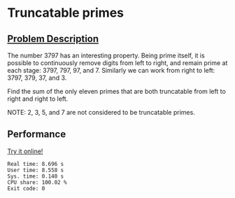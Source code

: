 # Truncatable primes

## [Problem Description](https://projecteuler.net/problem=37)

The number 3797 has an interesting property. Being prime itself, it is possible to continuously remove digits from left to right, and remain prime at each stage: 3797, 797, 97, and 7. Similarly we can work from right to left: 3797, 379, 37, and 3.

Find the sum of the only eleven primes that are both truncatable from left to right and right to left.

NOTE: 2, 3, 5, and 7 are not considered to be truncatable primes.

## Performance

[Try it online!](https://tio.run/##jVRLTxsxEL7nVwypFHnVrfNSFZGqoapEJS6lEtxQhZx4NmvhtVPbG4KA356OvVkICQcOsb1jz/cYj4NabZTbbj@d9Gvv@nNl@mjWgCnckVhUVtYa4Y@zc43VYDwBaTsAP5q4tAvodrsUuC4RTF3N0cF4cjqBUngQBpQJ6NAHZZawcnaFLjxw@InNt6oQVPCoi5xmUB5W1ntFTBAsLKyhvNrWXj@Aw8quEaRaUgIUzlagsQjxnFPLMuTEJuMpocwOWQRAsSjBB7HEaZKVQxriLx6fcLhSldLCEcM9woIU31t31@An3EgQidp8GuPQ5I95h6z/UrQM5N/XFdgiLa0hRNS4xp0aT2ESJBzC3IYSgqvNQgQRvR67aczs8yem35fX51MYkYAcvu4sJEhjQyyXV5KqLWPOHN9QNBo4YTTXRTe7onrfpjgbZjld6xQKoT0e7Y52u4R3vLnJ4L4kkxuYwajpDYBz6gQutD5jbMS5s7WRbFqJUHL/zwXKyQiyMMxk8GUWL41tcqCPk@8wADQyIxSaaGz5Ui1uG0fk54wRQ9bSXQWHouK1KayWcSeCExJhG6W/gYmrR0Mu1JrRNBxkzy0NwNNsT2@vNdYftiJaCfEWPqbggpp@iY43zZoOJkU3f18k3ZQo5FMQSqfY4953DnF6K3CHX4kV67XoVNSE3yj9qA/wVsd39J7u06TypVrm8@hdFYXS9KhZjx1WpDfMXhv3YCM7RAnijhrvQDu9INbqTZovLvmqpgf/@v/Dk4HOdvsf)

```
Real time: 8.696 s
User time: 8.558 s
Sys. time: 0.140 s
CPU share: 100.02 %
Exit code: 0
```